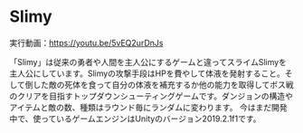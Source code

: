 # Slimy

実行動画：https://youtu.be/5vEQ2urDnJs




「Slimy」は従来の勇者や人間を主人公にするゲームと違ってスライムSlimyを主人公にしています。Slimyの攻撃手段はHPを費やして体液を発射すること。そして倒した敵の死体を食って自分の体液を補充するか他の能力を取得してボス戦のクリアを目指すトップダウンシューティングゲームです。ダンジョンの構造やアイテムと敵の数、種類はラウンド毎にランダムに変わります。 今はまだ開発中で、使っているゲームエンジンはUnityのバージョン2019.2.1f1です。
